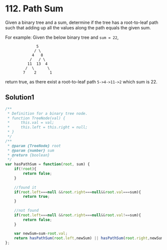 # 112. Path Sum
Given a binary tree and a sum, determine if the tree has a root-to-leaf path such that adding up all the values along the path equals the given sum.

For example:
Given the below binary tree and ``sum = 22``,
```
              5
             / \
            4   8
           /   / \
          11  13  4
         /  \      \
        7    2      1
```
return true, as there exist a root-to-leaf path ``5->4->11->2`` which sum is 22.
## Solution1
``` js
/**
 * Definition for a binary tree node.
 * function TreeNode(val) {
 *     this.val = val;
 *     this.left = this.right = null;
 * }
 */
/**
 * @param {TreeNode} root
 * @param {number} sum
 * @return {boolean}
 */
var hasPathSum = function(root, sum) {
    if(!root){
        return false;
    }
    
    //found it
    if(root.left===null &&root.right===null&&root.val===sum){
        return true;
    }
    
    //not found
    if(root.left===null &&root.right===null&&root.val!==sum){
        return false;
    }
    
    var newSum=sum-root.val;
    return hasPathSum(root.left,newSum) || hasPathSum(root.right,newSum);   
};
```
